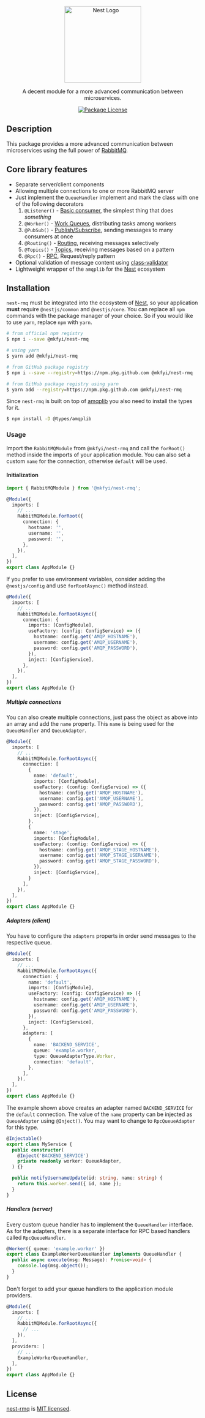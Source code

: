 <p align="center">
  <a href="http://nestjs.com/" target="blank"><img src="https://nestjs.com/img/logo-small.svg" width="200" alt="Nest Logo" /></a>
</p>

[circleci-image]: https://img.shields.io/circleci/build/github/nestjs/nest/master?token=abc123def456
[circleci-url]: https://circleci.com/gh/nestjs/nest

[nest]: https://nestjs.com
[rabbitmq]: https://rabbitmq.com

<p align="center">A decent module for a more advanced communication between microservices.</p>
<p align="center">
  <a href="https://www.npmjs.com/~nestjscore" target="_blank"><img src="https://img.shields.io/npm/l/@nestjs/core.svg" alt="Package License" /></a>
</p>

## Description

This package provides a more advanced communication between microservices using the full power of [RabbitMQ][rabbitmq].

## Core library features

- Separate server/client components
- Allowing multiple connections to one or more RabbitMQ server
- Just implement the `QueueHandler` implement and mark the class with one of the following decorators
    1. `@Listener()` - [Basic consumer](https://www.rabbitmq.com/tutorials/tutorial-one-javascript.html), the simplest thing that does *something*
    2. `@Worker()` - [Work Queues](https://www.rabbitmq.com/tutorials/tutorial-two-javascript.html), distributing tasks among workers
    3. `@PubSub()` - [Publish/Subscribe](https://www.rabbitmq.com/tutorials/tutorial-three-javascript.html), sending messages to many consumers at once
    4. `@Routing()` - [Routing](https://www.rabbitmq.com/tutorials/tutorial-four-javascript.html), receiving messages selectively
    5. `@Topics()` - [Topics](https://www.rabbitmq.com/tutorials/tutorial-five-javascript.html), receiving messages based on a pattern
    6. `@Rpc()` - [RPC](https://www.rabbitmq.com/tutorials/tutorial-six-javascript.html), Request/reply pattern
- Optional validation of message content using [class-validator](https://www.npmjs.com/package/class-validator)
- Lightweight wrapper of the `amqplib` for the [Nest][nest] ecosystem

## Installation

`nest-rmq` must be integrated into the ecosystem of [Nest][nest], so your application **must** require `@nestjs/common` and `@nestjs/core`. You can replace all `npm` commands with the package manager of your choice. So if you would like to use `yarn`, replace `npm` with `yarn`.

```bash
# from official npm registry
$ npm i --save @mkfyi/nest-rmq

# using yarn
$ yarn add @mkfyi/nest-rmq

# from GitHub package registry
$ npm i --save --registry=https://npm.pkg.github.com @mkfyi/nest-rmq

# from GitHub package registry using yarn
$ yarn add --registry=https://npm.pkg.github.com @mkfyi/nest-rmq
```

Since `nest-rmq` is built on top of [amqplib](https://www.npmjs.com/package/amqplib) you also need to install the types for it.

```bash
$ npm install -D @types/amqplib
```

### Usage

Import the `RabbitMQModule` from `@mkfyi/nest-rmq` and call the `forRoot()` method inside the imports of your application module. You can also set a custom `name` for the connection, otherwise `default` will be used.

#### Initialization

```TypeScript
import { RabbitMQModule } from '@mkfyi/nest-rmq';

@Module({
  imports: [
    // ...
    RabbitMQModule.forRoot({
      connection: {
        hostname: '',
        username: '',
        password: '',
      },
    }),
  ],
})
export class AppModule {}
```

If you prefer to use environment variables, consider adding the `@nestjs/config` and use `forRootAsync()` method instead.

```TypeScript
@Module({
  imports: [
    // ...
    RabbitMQModule.forRootAsync({
      connection: {
        imports: [ConfigModule],
        useFactory: (config: ConfigService) => ({
          hostname: config.get('AMQP_HOSTNAME'),
          username: config.get('AMQP_USERNAME'),
          password: config.get('AMQP_PASSWORD'),
        }),
        inject: [ConfigService],
      },
    }),
  ],
})
export class AppModule {}
```

##### Multiple connections

You can also create multiple connections, just pass the object as above into an array and add the `name` property. This `name` is being used for the `QueueHandler` and `QueueAdapter`.

```TypeScript
@Module({
  imports: [
    // ...
    RabbitMQModule.forRootAsync({
      connection: [
        {
          name: 'default',
          imports: [ConfigModule],
          useFactory: (config: ConfigService) => ({
            hostname: config.get('AMQP_HOSTNAME'),
            username: config.get('AMQP_USERNAME'),
            password: config.get('AMQP_PASSWORD'),
          }),
          inject: [ConfigService],
        },
        {
          name: 'stage',
          imports: [ConfigModule],
          useFactory: (config: ConfigService) => ({
            hostname: config.get('AMQP_STAGE_HOSTNAME'),
            username: config.get('AMQP_STAGE_USERNAME'),
            password: config.get('AMQP_STAGE_PASSWORD'),
          }),
          inject: [ConfigService],
        }
      ],
    }),
  ],
})
export class AppModule {}
```

##### Adapters (client)

You have to configure the `adapters` properts in order send messages to the respective queue.

```TypeScript
@Module({
  imports: [
    // ...
    RabbitMQModule.forRootAsync({
      connection: {
        name: 'default',
        imports: [ConfigModule],
        useFactory: (config: ConfigService) => ({
          hostname: config.get('AMQP_HOSTNAME'),
          username: config.get('AMQP_USERNAME'),
          password: config.get('AMQP_PASSWORD'),
        }),
        inject: [ConfigService],
      },
      adapters: [
        {
          name: 'BACKEND_SERVICE',
          queue: 'example.worker,
          type: QueueAdapterType.Worker,
          connection: 'default',
        },
      ],
    }),
  ],
})
export class AppModule {}
```

The example shown above creates an adapter named `BACKEND_SERVICE` for the `default` connection. The value of the `name` property can be injected as `QueueAdapter` using `@Inject()`. You may want to change to `RpcQueueAdapter` for this type.

```TypeScript
@Injectable()
export class MyService {
  public constructor(
    @Inject('BACKEND_SERVICE')
    private readonly worker: QueueAdapter,
  ) {}

  public notifyUsernameUpdate(id: string, name: string) {
    return this.worker.send({ id, name });
  }
}
```

##### Handlers (server)

Every custom queue handler has to implement the `QueueHandler` interface. As for the adapters, there is a separate interface for RPC based handlers called `RpcQueueHandler`.

```TypeScript
@Worker({ queue: 'example.worker' })
export class ExampleWorkerQueueHandler implements QueueHandler {
  public async execute(msg: Message): Promise<void> {
    console.log(msg.object());
  }
}
```

Don't forget to add your queue handlers to the application module providers.

```TypeScript
@Module({
  imports: [
    // ...
    RabbitMQModule.forRootAsync({
      // ...
    }),
  ],
  providers: [
    // ...
    ExampleWorkerQueueHandler,
  ],
})
export class AppModule {}
```

## License

[nest-rmq](https://github.com/mkfyi/nest-rmq) is [MIT licensed](LICENSE).
